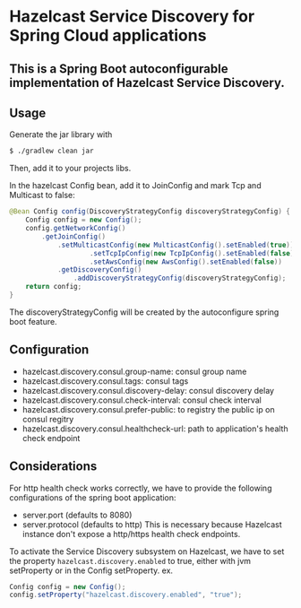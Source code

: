 # Hazelcast Service Discovery for Spring Cloud applications

## This is a Spring Boot autoconfigurable implementation of Hazelcast Service Discovery.

## Usage
Generate the jar library with
```bash
$ ./gradlew clean jar
```
Then, add it to your projects libs.

In the hazelcast Config bean, add it to JoinConfig and mark Tcp and Multicast to false:
```java
@Bean Config config(DiscoveryStrategyConfig discoveryStrategyConfig) {
	Config config = new Config();
	config.getNetworkConfig()
		.getJoinConfig()
			.setMulticastConfig(new MulticastConfig().setEnabled(true))
	                .setTcpIpConfig(new TcpIpConfig().setEnabled(false))
        	        .setAwsConfig(new AwsConfig().setEnabled(false))
			.getDiscoveryConfig()
				.addDiscoveryStrategyConfig(discoveryStrategyConfig);
	return config;
}
```

The discoveryStrategyConfig will be created by the autoconfigure spring boot feature.

## Configuration
* hazelcast.discovery.consul.group-name: consul group name
* hazelcast.discovery.consul.tags: consul tags
* hazelcast.discovery.consul.discovery-delay: consul discovery delay
* hazelcast.discovery.consul.check-interval: consul check interval
* hazelcast.discovery.consul.prefer-public: to registry the public ip on consul regitry
* hazelcast.discovery.consul.healthcheck-url: path to application's health check endpoint

## Considerations
For http health check works correctly, we have to provide the following configurations of the spring boot application:
* server.port (defaults to 8080)
* server.protocol (defaults to http)
This is necessary because Hazelcast instance don't expose a http/https health check endpoints.

To activate the Service Discovery subsystem on Hazelcast, we have to set the property `hazelcast.discovery.enabled` to true, either with jvm setProperty or in the Config setProperty.
ex.
```java
Config config = new Config();
config.setProperty("hazelcast.discovery.enabled", "true");
```

